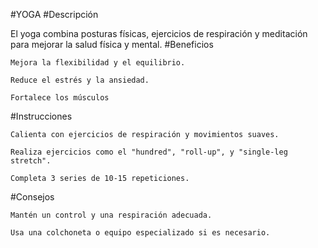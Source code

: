 #YOGA
#Descripción

El yoga combina posturas físicas, ejercicios de respiración y meditación para mejorar la salud física y mental.
#Beneficios

    Mejora la flexibilidad y el equilibrio.

    Reduce el estrés y la ansiedad.

    Fortalece los músculos
#Instrucciones

    Calienta con ejercicios de respiración y movimientos suaves.

    Realiza ejercicios como el "hundred", "roll-up", y "single-leg stretch".

    Completa 3 series de 10-15 repeticiones.
#Consejos

    Mantén un control y una respiración adecuada.

    Usa una colchoneta o equipo especializado si es necesario.
